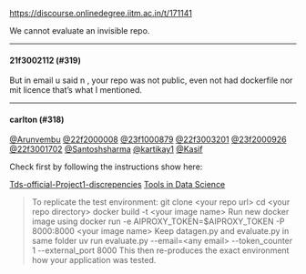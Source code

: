 https://discourse.onlinedegree.iitm.ac.in/t/171141

We cannot evaluate an invisible repo.</p><hr>

<h4>21f3002112 (#319)</h4>
<p>But in email u said n , your repo was not public, even not had dockerfile nor mit licence that’s what I mentioned.</p><hr>

<h4>carlton (#318)</h4>
<p><a class="mention" href="/u/arunvembu">@Arunvembu</a> <a class="mention" href="/u/22f2000008">@22f2000008</a> <a class="mention" href="/u/23f1000879">@23f1000879</a> <a class="mention" href="/u/22f3003201">@22f3003201</a> <a class="mention" href="/u/23f2000926">@23f2000926</a> <a class="mention" href="/u/22f3001702">@22f3001702</a> <a class="mention" href="/u/santoshsharma">@Santoshsharma</a> <a class="mention" href="/u/kartikay1">@kartikay1</a> <a class="mention" href="/u/kasif">@Kasif</a></p>
<p>Check first by following the instructions show here:</p><aside class="quote quote-modified" data-post="316" data-topic="171141">
<div class="title">
<div class="quote-controls"></div>

<a href="https://discourse.onlinedegree.iitm.ac.in/t/tds-official-project1-discrepencies/171141/316">Tds-official-Project1-discrepencies</a> <a class="badge-category__wrapper" href="/c/courses/tds-kb/34"><span class="badge-category --has-parent" data-category-id="34" data-drop-close="true" data-parent-category-id="9" style="--category-badge-color: #0088CC; --category-badge-text-color: #FFFFFF; --parent-category-badge-color: #3AB54A;" title="This category is created to address subject-specific queries related to Tools in Data Science"><span class="badge-category__name">Tools in Data Science</span></span></a>
</div>
<blockquote>
    To replicate the test environment: 
git clone &lt;your repo url&gt; 
cd &lt;your repo directory&gt; 
docker build -t &lt;your image name&gt; 
Run new docker image using 
docker run -e AIPROXY_TOKEN=$AIPROXY_TOKEN -P 8000:8000 &lt;your image name&gt; 
Keep datagen.py and evaluate.py in same folder 
uv run evaluate.py --email=&lt;any email&gt; --token_counter 1 --external_port 8000 
This then re-produces the exact environment how your application was  tested.